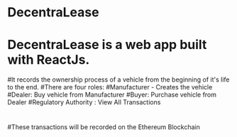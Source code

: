 # DecentraLease
# DecentraLease is a web app built with ReactJs. 
#It records the ownership process of a vehicle from the beginning of it's life to the end. 
#There are four roles: 
#Manufacturer - Creates the vehicle
#Dealer: Buy vehicle from Manufacturer
#Buyer: Purchase vehicle from Dealer 
#Regulatory Authority : View All Transactions
#
#These transactions will be recorded on the Ethereum Blockchain
